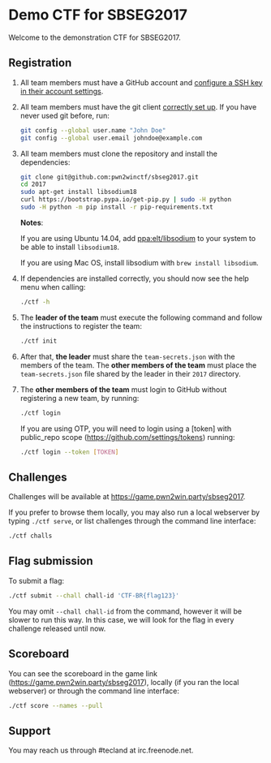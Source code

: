 # Demo CTF for SBSEG2017

Welcome to the demonstration CTF for SBSEG2017.

## Registration
1. All team members must have a GitHub account and [configure a SSH key in their account settings](https://github.com/settings/keys).

2. All team members must have the git client [correctly set up](https://git-scm.com/book/en/v2/Getting-Started-First-Time-Git-Setup). If you have never used git before, run:
   ```bash
   git config --global user.name "John Doe"
   git config --global user.email johndoe@example.com
   ```

3. All team members must clone the repository and install the dependencies:
   ```bash
   git clone git@github.com:pwn2winctf/sbseg2017.git
   cd 2017
   sudo apt-get install libsodium18
   curl https://bootstrap.pypa.io/get-pip.py | sudo -H python
   sudo -H python -m pip install -r pip-requirements.txt
   ```
   **Notes**: 
   
	If you are using Ubuntu 14.04, add [ppa:elt/libsodium](https://launchpad.net/~elt/+archive/ubuntu/libsodium) to your system to be able to install `libsodium18`.

	If you are using Mac OS, install libsodium with `brew install libsodium`.

4. If dependencies are installed correctly, you should now see the help menu when calling:
   ```bash
   ./ctf -h
   ```

5. The **leader of the team** must execute the following command and follow the instructions to register the team:
   ```bash
   ./ctf init
   ```

6. After that, **the leader** must share the `team-secrets.json` with the members of the team. The **other members of the team** must place the `team-secrets.json` file shared by the leader in their `2017` directory.

7. The **other members of the team** must login to GitHub without registering a new team, by running:
   ```bash
   ./ctf login
   ```
   If you are using OTP, you will need to login using a [token] with public_repo scope (https://github.com/settings/tokens) running:
   ```bash
   ./ctf login --token [TOKEN]
   ```

## Challenges

Challenges will be available at https://game.pwn2win.party/sbseg2017.

If you prefer to browse them locally, you may also run a local webserver by typing `./ctf serve`, or list challenges through the command line interface:
```bash
./ctf challs
```

## Flag submission

To submit a flag:
```bash
./ctf submit --chall chall-id 'CTF-BR{flag123}'
```

You may omit `--chall chall-id` from the command, however it will be slower to run this way. In this case, we will look for the flag in every challenge released until now.

## Scoreboard

You can see the scoreboard in the game link (https://game.pwn2win.party/sbseg2017), locally (if you ran the local webserver) or through the command line interface:
```bash
./ctf score --names --pull
```

## Support

You may reach us through #tecland at irc.freenode.net.
